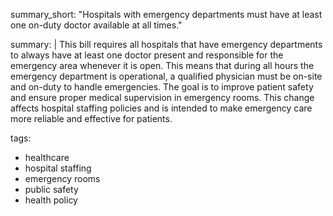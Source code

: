 summary_short: "Hospitals with emergency departments must have at least one on-duty doctor available at all times."

summary: |
  This bill requires all hospitals that have emergency departments to always have at least one doctor present and responsible for the emergency area whenever it is open. This means that during all hours the emergency department is operational, a qualified physician must be on-site and on-duty to handle emergencies. The goal is to improve patient safety and ensure proper medical supervision in emergency rooms. This change affects hospital staffing policies and is intended to make emergency care more reliable and effective for patients.

tags:
  - healthcare
  - hospital staffing
  - emergency rooms
  - public safety
  - health policy
